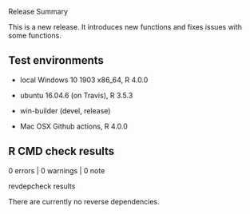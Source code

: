 
Release Summary


This is a new release. It introduces new functions and fixes issues with some functions. 

## Test environments
* local Windows 10 1903 x86_64, R 4.0.0 

* ubuntu 16.04.6 (on Travis), R 3.5.3

* win-builder (devel, release)

* Mac OSX Github actions, R 4.0.0

## R CMD check results

0 errors | 0 warnings | 0 note

revdepcheck results

There are currently no reverse dependencies.

